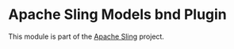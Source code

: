 # Apache Sling Models bnd Plugin

This module is part of the [Apache Sling](https://sling.apache.org) project.
